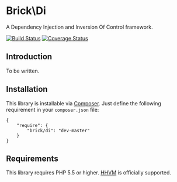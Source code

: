 Brick\Di
========

A Dependency Injection and Inversion Of Control framework.

[![Build Status](https://secure.travis-ci.org/brick/di.png?branch=master)](http://travis-ci.org/brick/di)
[![Coverage Status](https://coveralls.io/repos/brick/di/badge.png?branch=master)](https://coveralls.io/r/brick/di?branch=master)

Introduction
------------

To be written.

Installation
------------

This library is installable via [Composer](https://getcomposer.org/).
Just define the following requirement in your `composer.json` file:

    {
        "require": {
            "brick/di": "dev-master"
        }
    }

Requirements
------------

This library requires PHP 5.5 or higher. [HHVM](http://hhvm.com/) is officially supported.

